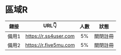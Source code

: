 # 區域R

| 鏈接 | URL👇 | 人數 | 狀態 |
| :----: | :----: | :----: | :----: |
| 備用1 | https://r.ss4user.com | 5% | 關閉註冊 | 
| 備用2 | https://r.five5mu.com | 5% | 關閉註冊 | 
